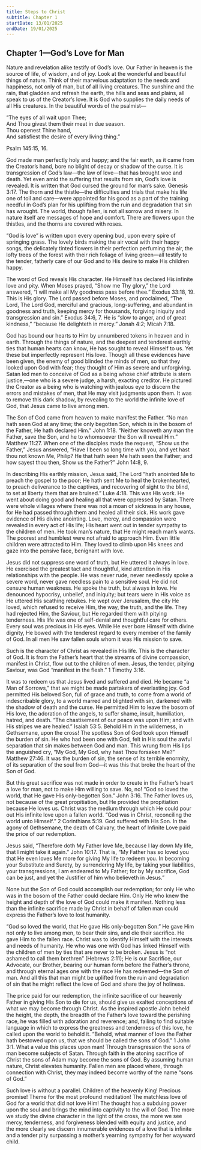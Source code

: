 ```yaml
---
title: Steps to Christ
subtitle: Chapter 1
startDate: 13/01/2025
endDate: 19/01/2025
---
```


## Chapter 1—God’s Love for Man

Nature and revelation alike testify of God’s love. Our Father in heaven is the source of life, of wisdom, and of joy. Look at the wonderful and beautiful things of nature. Think of their marvelous adaptation to the needs and happiness, not only of man, but of all living creatures. The sunshine and the rain, that gladden and refresh the earth, the hills and seas and plains, all speak to us of the Creator’s love. It is God who supplies the daily needs of all His creatures. In the beautiful words of the psalmist—

“The eyes of all wait upon Thee;  
And Thou givest them their meat in due season.  
Thou openest Thine hand,  
And satisfiest the desire of every living thing.”

Psalm 145:15, 16.

God made man perfectly holy and happy; and the fair earth, as it came from the Creator’s hand, bore no blight of decay or shadow of the curse. It is transgression of God’s law—the law of love—that has brought woe and death. Yet even amid the suffering that results from sin, God’s love is revealed. It is written that God cursed the ground for man’s sake. Genesis 3:17. The thorn and the thistle—the difficulties and trials that make his life one of toil and care—were appointed for his good as a part of the training needful in God’s plan for his uplifting from the ruin and degradation that sin has wrought. The world, though fallen, is not all sorrow and misery. In nature itself are messages of hope and comfort. There are flowers upon the thistles, and the thorns are covered with roses.

“God is love” is written upon every opening bud, upon every spire of springing grass. The lovely birds making the air vocal with their happy songs, the delicately tinted flowers in their perfection perfuming the air, the lofty trees of the forest with their rich foliage of living green—all testify to the tender, fatherly care of our God and to His desire to make His children happy.

The word of God reveals His character. He Himself has declared His infinite love and pity. When Moses prayed, “Show me Thy glory,” the Lord answered, “I will make all My goodness pass before thee.” Exodus 33:18, 19. This is His glory. The Lord passed before Moses, and proclaimed, “The Lord, The Lord God, merciful and gracious, long-suffering, and abundant in goodness and truth, keeping mercy for thousands, forgiving iniquity and transgression and sin.” Exodus 34:6, 7. He is “slow to anger, and of great kindness,” “because He delighteth in mercy.” Jonah 4:2; Micah 7:18.

God has bound our hearts to Him by unnumbered tokens in heaven and in earth. Through the things of nature, and the deepest and tenderest earthly ties that human hearts can know, He has sought to reveal Himself to us. Yet these but imperfectly represent His love. Though all these evidences have been given, the enemy of good blinded the minds of men, so that they looked upon God with fear; they thought of Him as severe and unforgiving. Satan led men to conceive of God as a being whose chief attribute is stern justice,—one who is a severe judge, a harsh, exacting creditor. He pictured the Creator as a being who is watching with jealous eye to discern the errors and mistakes of men, that He may visit judgments upon them. It was to remove this dark shadow, by revealing to the world the infinite love of God, that Jesus came to live among men.

The Son of God came from heaven to make manifest the Father. “No man hath seen God at any time; the only begotten Son, which is in the bosom of the Father, He hath declared Him.” John 1:18. “Neither knoweth any man the Father, save the Son, and he to whomsoever the Son will reveal Him.” Matthew 11:27. When one of the disciples made the request, “Show us the Father,” Jesus answered, “Have I been so long time with you, and yet hast thou not known Me, Philip? He that hath seen Me hath seen the Father; and how sayest thou then, Show us the Father?” John 14:8, 9.

In describing His earthly mission, Jesus said, The Lord “hath anointed Me to preach the gospel to the poor; He hath sent Me to heal the brokenhearted, to preach deliverance to the captives, and recovering of sight to the blind, to set at liberty them that are bruised.” Luke 4:18. This was His work. He went about doing good and healing all that were oppressed by Satan. There were whole villages where there was not a moan of sickness in any house, for He had passed through them and healed all their sick. His work gave evidence of His divine anointing. Love, mercy, and compassion were revealed in every act of His life; His heart went out in tender sympathy to the children of men. He took man’s nature, that He might reach man’s wants. The poorest and humblest were not afraid to approach Him. Even little children were attracted to Him. They loved to climb upon His knees and gaze into the pensive face, benignant with love.

Jesus did not suppress one word of truth, but He uttered it always in love. He exercised the greatest tact and thoughtful, kind attention in His relationships with the people. He was never rude, never needlessly spoke a severe word, never gave needless pain to a sensitive soul. He did not censure human weakness. He spoke the truth, but always in love. He denounced hypocrisy, unbelief, and iniquity; but tears were in His voice as He uttered His scathing rebukes. He wept over Jerusalem, the city He loved, which refused to receive Him, the way, the truth, and the life. They had rejected Him, the Saviour, but He regarded them with pitying tenderness. His life was one of self-denial and thoughtful care for others. Every soul was precious in His eyes. While He ever bore Himself with divine dignity, He bowed with the tenderest regard to every member of the family of God. In all men He saw fallen souls whom it was His mission to save.

Such is the character of Christ as revealed in His life. This is the character of God. It is from the Father’s heart that the streams of divine compassion, manifest in Christ, flow out to the children of men. Jesus, the tender, pitying Saviour, was God “manifest in the flesh.” 1 Timothy 3:16.

It was to redeem us that Jesus lived and suffered and died. He became “a Man of Sorrows,” that we might be made partakers of everlasting joy. God permitted His beloved Son, full of grace and truth, to come from a world of indescribable glory, to a world marred and blighted with sin, darkened with the shadow of death and the curse. He permitted Him to leave the bosom of His love, the adoration of the angels, to suffer shame, insult, humiliation, hatred, and death. “The chastisement of our peace was upon Him; and with His stripes we are healed.” Isaiah 53:5. Behold Him in the wilderness, in Gethsemane, upon the cross! The spotless Son of God took upon Himself the burden of sin. He who had been one with God, felt in His soul the awful separation that sin makes between God and man. This wrung from His lips the anguished cry, “My God, My God, why hast Thou forsaken Me?” Matthew 27:46. It was the burden of sin, the sense of its terrible enormity, of its separation of the soul from God—it was this that broke the heart of the Son of God.

But this great sacrifice was not made in order to create in the Father’s heart a love for man, not to make Him willing to save. No, no! “God so loved the world, that He gave His only-begotten Son.” John 3:16. The Father loves us, not because of the great propitiation, but He provided the propitiation because He loves us. Christ was the medium through which He could pour out His infinite love upon a fallen world. “God was in Christ, reconciling the world unto Himself.” 2 Corinthians 5:19. God suffered with His Son. In the agony of Gethsemane, the death of Calvary, the heart of Infinite Love paid the price of our redemption.

Jesus said, “Therefore doth My Father love Me, because I lay down My life, that I might take it again.” John 10:17. That is, “My Father has so loved you that He even loves Me more for giving My life to redeem you. In becoming your Substitute and Surety, by surrendering My life, by taking your liabilities, your transgressions, I am endeared to My Father; for by My sacrifice, God can be just, and yet the Justifier of him who believeth in Jesus.”

None but the Son of God could accomplish our redemption; for only He who was in the bosom of the Father could declare Him. Only He who knew the height and depth of the love of God could make it manifest. Nothing less than the infinite sacrifice made by Christ in behalf of fallen man could express the Father’s love to lost humanity.

“God so loved the world, that He gave His only-begotten Son.” He gave Him not only to live among men, to bear their sins, and die their sacrifice. He gave Him to the fallen race. Christ was to identify Himself with the interests and needs of humanity. He who was one with God has linked Himself with the children of men by ties that are never to be broken. Jesus is “not ashamed to call them brethren” (Hebrews 2:11); He is our Sacrifice, our Advocate, our Brother, bearing our human form before the Father’s throne, and through eternal ages one with the race He has redeemed—the Son of man. And all this that man might be uplifted from the ruin and degradation of sin that he might reflect the love of God and share the joy of holiness.

The price paid for our redemption, the infinite sacrifice of our heavenly Father in giving His Son to die for us, should give us exalted conceptions of what we may become through Christ. As the inspired apostle John beheld the height, the depth, the breadth of the Father’s love toward the perishing race, he was filled with adoration and reverence; and, failing to find suitable language in which to express the greatness and tenderness of this love, he called upon the world to behold it. “Behold, what manner of love the Father hath bestowed upon us, that we should be called the sons of God.” 1 John 3:1. What a value this places upon man! Through transgression the sons of man become subjects of Satan. Through faith in the atoning sacrifice of Christ the sons of Adam may become the sons of God. By assuming human nature, Christ elevates humanity. Fallen men are placed where, through connection with Christ, they may indeed become worthy of the name “sons of God.”

Such love is without a parallel. Children of the heavenly King! Precious promise! Theme for the most profound meditation! The matchless love of God for a world that did not love Him! The thought has a subduing power upon the soul and brings the mind into captivity to the will of God. The more we study the divine character in the light of the cross, the more we see mercy, tenderness, and forgiveness blended with equity and justice, and the more clearly we discern innumerable evidences of a love that is infinite and a tender pity surpassing a mother’s yearning sympathy for her wayward child.
